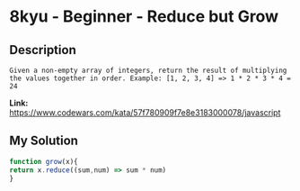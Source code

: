 # 8kyu - Beginner - Reduce but Grow

## Description
`Given a non-empty array of integers, return the result of multiplying the values together in order. Example:
[1, 2, 3, 4] => 1 * 2 * 3 * 4 = 24`

**Link:** https://www.codewars.com/kata/57f780909f7e8e3183000078/javascript

## My Solution
```js
function grow(x){
return x.reduce((sum,num) => sum * num)
}
```
